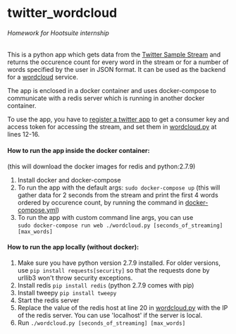 # twitter_wordcloud
###### Homework for Hootsuite internship

This is a python app which gets data from the [Twitter Sample Stream](https://dev.twitter.com/streaming/reference/get/statuses/sample) and returns the
occurence count for every word in the stream or for a number of words specified by the user in JSON format. It can be used as the backend for a
[wordcloud](https://www.google.com/search?site=&tbm=isch&q=wordcloud) service.      

The app is enclosed in a docker container and uses docker-compose to communicate with a redis server which is running in another docker container.

To use the app, you have to [register a twitter app](https://apps.twitter.com/app/new) to get a consumer key and access token for accessing the stream,
and set them in [wordcloud.py](wordcloud_files/wordcloud.py) at lines 12-16.

#### How to run the app inside the docker container:
(this will download the docker images for redis and python:2.7.9)  

1. Install docker and docker-compose
2. To run the app with the default args: `sudo docker-compose up` (this will gather data for 2 seconds from the stream and print the first 4 words ordered by occurence count, by running the command in [docker-compose.yml](docker-compose.yml))
3. To run the app with custom command line args, you can use  
  `sudo docker-compose run web ./wordcloud.py [seconds_of_streaming] [max_words]`

#### How to run the app locally (without docker):

1. Make sure you have python version 2.7.9 installed. For older versions, use `pip install requests[security]` so that the requests done by urllib3 won't throw security exceptions.
2. Install redis `pip install redis` (python 2.7.9 comes with pip)
3. Install tweepy `pip install tweepy`
4. Start the redis server
5. Replace the value of the redis host at line 20 in [wordcloud.py](wordcloud_files/wordcloud.py) with the IP of the redis server. You can use 'localhost' if the server is local.
5. Run `./wordcloud.py [seconds_of_streaming] [max_words]`

